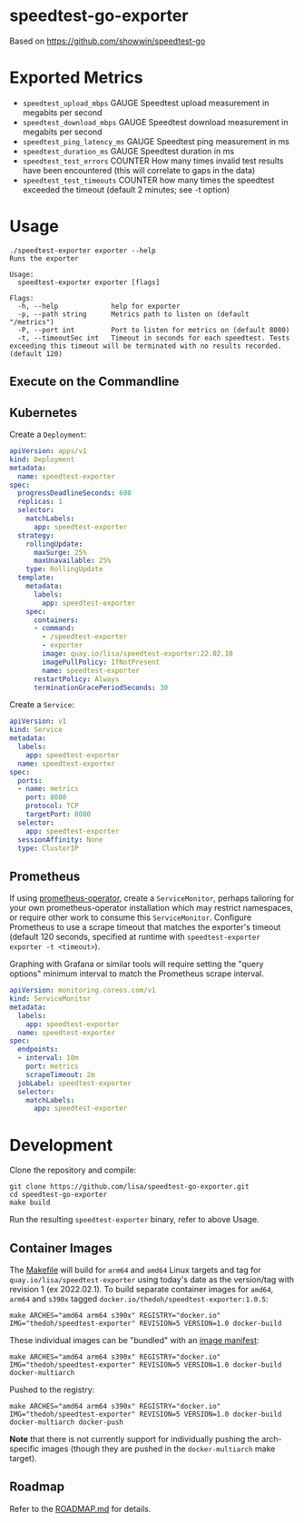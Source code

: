 # speedtest-go-exporter

Based on https://github.com/showwin/speedtest-go

# Exported Metrics

* `speedtest_upload_mbps` GAUGE Speedtest upload measurement in megabits per second
* `speedtest_download_mbps` GAUGE Speedtest download measurement in megabits per second
* `speedtest_ping_latency_ms` GAUGE Speedtest ping measurement in ms
* `speedtest_duration_ms` GAUGE Speedtest duration in ms
* `speedtest_test_errors` COUNTER How many times invalid test results have been encountered (this will correlate to gaps in the data)
* `speedtest_test_timeouts` COUNTER how many times the speedtest exceeded the timeout (default 2 minutes; see -t option)

# Usage

```
./speedtest-exporter exporter --help
Runs the exporter

Usage:
  speedtest-exporter exporter [flags]

Flags:
  -h, --help             help for exporter
  -p, --path string      Metrics path to listen on (default "/metrics")
  -P, --port int         Port to listen for metrics on (default 8080)
  -t, --timeoutSec int   Timeout in seconds for each speedtest. Tests exceeding this timeout will be terminated with no results recorded. (default 120)
```

## Execute on the Commandline


## Kubernetes

Create a `Deployment`:

```yaml
apiVersion: apps/v1
kind: Deployment
metadata:
  name: speedtest-exporter
spec:
  progressDeadlineSeconds: 600
  replicas: 1
  selector:
    matchLabels:
      app: speedtest-exporter
  strategy:
    rollingUpdate:
      maxSurge: 25%
      maxUnavailable: 25%
    type: RollingUpdate
  template:
    metadata:
      labels:
        app: speedtest-exporter
    spec:
      containers:
      - command:
        - /speedtest-exporter
        - exporter
        image: quay.io/lisa/speedtest-exporter:22.02.10
        imagePullPolicy: IfNotPresent
        name: speedtest-exporter
      restartPolicy: Always
      terminationGracePeriodSeconds: 30
```

Create a `Service`:

```yaml
apiVersion: v1
kind: Service
metadata:
  labels:
    app: speedtest-exporter
  name: speedtest-exporter
spec:
  ports:
  - name: metrics
    port: 8080
    protocol: TCP
    targetPort: 8080
  selector:
    app: speedtest-exporter
  sessionAffinity: None
  type: ClusterIP
```

## Prometheus 

If using [prometheus-operator](https://github.com/prometheus-operator/prometheus-operator), create a `ServiceMonitor`, perhaps tailoring for your own prometheus-operator installation which may restrict namespaces, or require other work to consume this `ServiceMonitor`. Configure Prometheus to use a scrape timeout that matches the exporter's timeout (default 120 seconds, specified at runtime with `speedtest-exporter exporter -t <timeout>`).

Graphing with Grafana or similar tools will require setting the "query options" minimum interval to match the Prometheus scrape interval.


```yaml
apiVersion: monitoring.coreos.com/v1
kind: ServiceMonitor
metadata:
  labels:
    app: speedtest-exporter
  name: speedtest-exporter
spec:
  endpoints:
  - interval: 10m
    port: metrics
    scrapeTimeout: 2m
  jobLabel: speedtest-exporter
  selector:
    matchLabels:
      app: speedtest-exporter
```

# Development

Clone the repository and compile:

```shell
git clone https://github.com/lisa/speedtest-go-exporter.git
cd speedtest-go-exporter
make build
```

Run the resulting `speedtest-exporter` binary, refer to above Usage.

## Container Images

The [Makefile](/Makefile) will build for `arm64` and `amd64` Linux targets and tag for `quay.io/lisa/speedtest-exporter` using today's date as the version/tag with revision 1 (ex 2022.02.1). To build separate container images for `amd64`, `arm64` and `s390x` tagged `docker.io/thedoh/speedtest-exporter:1.0.5`:

```shell
make ARCHES="amd64 arm64 s390x" REGISTRY="docker.io" IMG="thedoh/speedtest-exporter" REVISION=5 VERSION=1.0 docker-build
```

These individual images can be "bundled" with an [image manifest](https://github.com/opencontainers/image-spec/blob/main/manifest.md):

```shell
make ARCHES="amd64 arm64 s390x" REGISTRY="docker.io" IMG="thedoh/speedtest-exporter" REVISION=5 VERSION=1.0 docker-build docker-multiarch
```

Pushed to the registry:

```shell
make ARCHES="amd64 arm64 s390x" REGISTRY="docker.io" IMG="thedoh/speedtest-exporter" REVISION=5 VERSION=1.0 docker-build docker-multiarch docker-push
```

**Note** that there is not currently support for individually pushing the arch-specific images (though they are pushed in the `docker-multiarch` make target).

## Roadmap

Refer to the [ROADMAP.md](/ROADMAP.md) for details.

